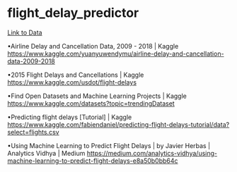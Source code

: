 # flight_delay_predictor

[Link to Data](<https://drive.google.com/drive/folders/1RYEbID7LjLgQw-ikG2i801AvsaWu56qq?usp=sharing>)

•Airline Delay and Cancellation Data, 2009 - 2018 | Kaggle <https://www.kaggle.com/yuanyuwendymu/airline-delay-and-cancellation-data-2009-2018>

•2015 Flight Delays and Cancellations | Kaggle <https://www.kaggle.com/usdot/flight-delays>

•Find Open Datasets and Machine Learning Projects | Kaggle <https://www.kaggle.com/datasets?topic=trendingDataset>

•Predicting flight delays [Tutorial] | Kaggle <https://www.kaggle.com/fabiendaniel/predicting-flight-delays-tutorial/data?select=flights.csv>

•Using Machine Learning to Predict Flight Delays | by Javier Herbas | Analytics Vidhya | Medium <https://medium.com/analytics-vidhya/using-machine-learning-to-predict-flight-delays-e8a50b0bb64c>
